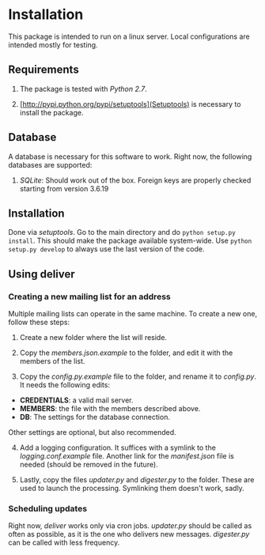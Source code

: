 # Installation

This package is intended to run on a linux server. Local
configurations are intended mostly for testing.

## Requirements

1. The package is tested with _Python 2.7_.

2. [http://pypi.python.org/pypi/setuptools](Setuptools) is necessary
to install the package.

## Database

A database is necessary for this software to work. Right now, the
following databases are supported:

1. _SQLite_: Should work out of the box. Foreign keys are properly
checked starting from version 3.6.19

## Installation

Done via _setuptools_. Go to the main directory and do `python setup.py install`. This should make the package available
system-wide. Use `python setup.py develop` to always use the last
version of the code.

## Using deliver

### Creating a new mailing list for an address

Multiple mailing lists can operate in the same machine. To create a
new one, follow these steps:

1. Create a new folder where the list will reside.

2. Copy the _members.json.example_ to the folder, and edit it with the
members of the list.

3. Copy the _config.py.example_ file to the folder, and rename it to
_config.py_. It needs the following edits:

 * __CREDENTIALS__: a valid mail server.
 * __MEMBERS__: the file with the members described above.
 * __DB__: The settings for the database connection.

 Other settings are optional, but also recommended.

4. Add a logging configuration. It suffices with a symlink to the
_logging.conf.example_ file. Another link for the _manifest.json_ file
is needed (should be removed in the future).

5. Lastly, copy the files _updater.py_ and _digester.py_ to the
folder. These are used to launch the processing. Symlinking them
doesn't work, sadly.

### Scheduling updates

Right now, _deliver_ works only via cron jobs. _updater.py_ should be
called as often as possible, as it is the one who delivers new
messages. _digester.py_ can be called with less frequency.
